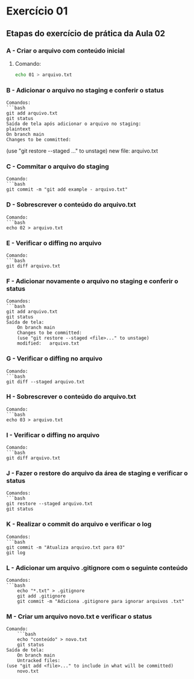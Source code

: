 # Exercício 01

## Etapas do exercício de prática da Aula 02

### A - Criar o arquivo com conteúdo inicial
1. Comando:
   ```bash
   echo 01 > arquivo.txt
### B - Adicionar o arquivo no staging e conferir o status
    Comandos:
    ```bash
    git add arquivo.txt
    git status
    Saída de tela após adicionar o arquivo no staging:
    plaintext
    On branch main
    Changes to be committed:
  (use "git restore --staged <file>..." to unstage)
    new file:   arquivo.txt
### C - Commitar o arquivo do staging
    Comando:
    ```bash
    git commit -m "git add example - arquivo.txt"

### D - Sobrescrever o conteúdo do arquivo.txt
    Comando:
    ```bash
    echo 02 > arquivo.txt
### E - Verificar o diffing no arquivo
    Comando:
    ```bash
    git diff arquivo.txt

### F - Adicionar novamente o arquivo no staging e conferir o status
    Comandos:
    ```bash
    git add arquivo.txt
    git status
    Saída de tela:
        On branch main
        Changes to be committed:
        (use "git restore --staged <file>..." to unstage)
        modified:   arquivo.txt
### G - Verificar o diffing no arquivo
    Comando:
    ```bash
    git diff --staged arquivo.txt
### H - Sobrescrever o conteúdo do arquivo.txt
    Comando:
    ```bash
    echo 03 > arquivo.txt

### I - Verificar o diffing no arquivo
    Comando:
    ```bash
    git diff arquivo.txt

### J - Fazer o restore do arquivo da área de staging e verificar o status
    Comandos:
    ```bash
    git restore --staged arquivo.txt
    git status

### K - Realizar o commit do arquivo e verificar o log
    Comandos:
    ```bash
    git commit -m "Atualiza arquivo.txt para 03"
    git log

### L - Adicionar um arquivo .gitignore com o seguinte conteúdo
    Comandos:
    ```bash
        echo "*.txt" > .gitignore
        git add .gitignore
        git commit -m "Adiciona .gitignore para ignorar arquivos .txt"
### M - Criar um arquivo novo.txt e verificar o status
    Comando:
        ```bash
        echo "conteúdo" > novo.txt
        git status
    Saída de tela:
        On branch main
        Untracked files:
    (use "git add <file>..." to include in what will be committed)
        novo.txt
